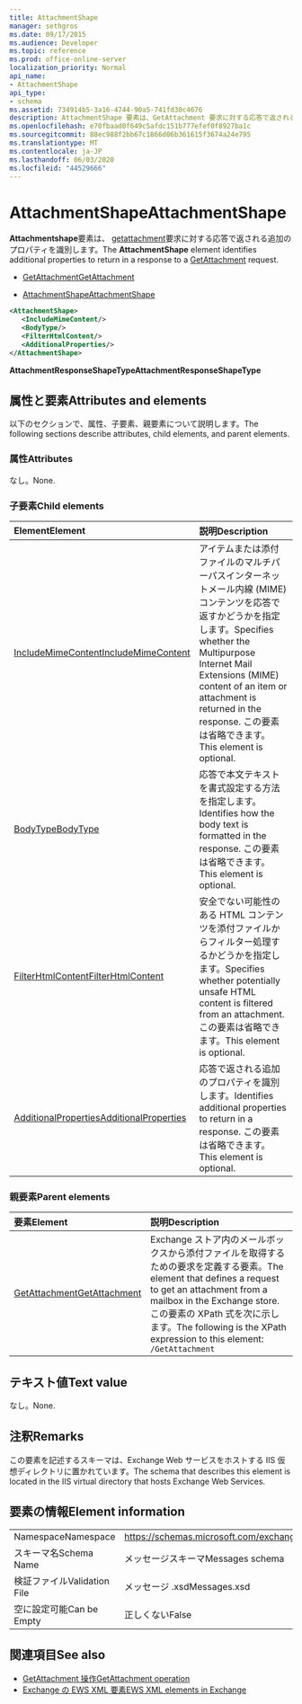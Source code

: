 ```yaml
---
title: AttachmentShape
manager: sethgros
ms.date: 09/17/2015
ms.audience: Developer
ms.topic: reference
ms.prod: office-online-server
localization_priority: Normal
api_name:
- AttachmentShape
api_type:
- schema
ms.assetid: 734914b5-3a16-4744-90a5-741fd30c4676
description: AttachmentShape 要素は、GetAttachment 要求に対する応答で返される追加のプロパティを識別します。
ms.openlocfilehash: e70fbaad0f649c5afdc151b777efef0f8927ba1c
ms.sourcegitcommit: 88ec988f2bb67c1866d06b361615f3674a24e795
ms.translationtype: MT
ms.contentlocale: ja-JP
ms.lasthandoff: 06/03/2020
ms.locfileid: "44529666"
---
```

# <a name="attachmentshape"></a><span data-ttu-id="9fd9e-103">AttachmentShape</span><span class="sxs-lookup"><span data-stu-id="9fd9e-103">AttachmentShape</span></span>

<span data-ttu-id="9fd9e-104">**Attachmentshape**要素は、 [getattachment](getattachment.md)要求に対する応答で返される追加のプロパティを識別します。</span><span class="sxs-lookup"><span data-stu-id="9fd9e-104">The **AttachmentShape** element identifies additional properties to return in a response to a [GetAttachment](getattachment.md) request.</span></span> 
  
- [<span data-ttu-id="9fd9e-105">GetAttachment</span><span class="sxs-lookup"><span data-stu-id="9fd9e-105">GetAttachment</span></span>](getattachment.md)
  
- [<span data-ttu-id="9fd9e-106">AttachmentShape</span><span class="sxs-lookup"><span data-stu-id="9fd9e-106">AttachmentShape</span></span>](attachmentshape.md)
  
```xml
<AttachmentShape>
   <IncludeMimeContent/>
   <BodyType/>
   <FilterHtmlContent/>
   <AdditionalProperties/>
</AttachmentShape>
```

 <span data-ttu-id="9fd9e-107">**AttachmentResponseShapeType**</span><span class="sxs-lookup"><span data-stu-id="9fd9e-107">**AttachmentResponseShapeType**</span></span>
## <a name="attributes-and-elements"></a><span data-ttu-id="9fd9e-108">属性と要素</span><span class="sxs-lookup"><span data-stu-id="9fd9e-108">Attributes and elements</span></span>

<span data-ttu-id="9fd9e-109">以下のセクションで、属性、子要素、親要素について説明します。</span><span class="sxs-lookup"><span data-stu-id="9fd9e-109">The following sections describe attributes, child elements, and parent elements.</span></span>
  
### <a name="attributes"></a><span data-ttu-id="9fd9e-110">属性</span><span class="sxs-lookup"><span data-stu-id="9fd9e-110">Attributes</span></span>

<span data-ttu-id="9fd9e-111">なし。</span><span class="sxs-lookup"><span data-stu-id="9fd9e-111">None.</span></span>
  
### <a name="child-elements"></a><span data-ttu-id="9fd9e-112">子要素</span><span class="sxs-lookup"><span data-stu-id="9fd9e-112">Child elements</span></span>

|<span data-ttu-id="9fd9e-113">**Element**</span><span class="sxs-lookup"><span data-stu-id="9fd9e-113">**Element**</span></span>|<span data-ttu-id="9fd9e-114">**説明**</span><span class="sxs-lookup"><span data-stu-id="9fd9e-114">**Description**</span></span>|
|:-----|:-----|
|[<span data-ttu-id="9fd9e-115">IncludeMimeContent</span><span class="sxs-lookup"><span data-stu-id="9fd9e-115">IncludeMimeContent</span></span>](includemimecontent.md) <br/> |<span data-ttu-id="9fd9e-116">アイテムまたは添付ファイルのマルチパーパスインターネットメール内線 (MIME) コンテンツを応答で返すかどうかを指定します。</span><span class="sxs-lookup"><span data-stu-id="9fd9e-116">Specifies whether the Multipurpose Internet Mail Extensions (MIME) content of an item or attachment is returned in the response.</span></span> <span data-ttu-id="9fd9e-117">この要素は省略できます。</span><span class="sxs-lookup"><span data-stu-id="9fd9e-117">This element is optional.</span></span>  <br/> |
|[<span data-ttu-id="9fd9e-118">BodyType</span><span class="sxs-lookup"><span data-stu-id="9fd9e-118">BodyType</span></span>](bodytype.md) <br/> |<span data-ttu-id="9fd9e-119">応答で本文テキストを書式設定する方法を指定します。</span><span class="sxs-lookup"><span data-stu-id="9fd9e-119">Identifies how the body text is formatted in the response.</span></span> <span data-ttu-id="9fd9e-120">この要素は省略できます。</span><span class="sxs-lookup"><span data-stu-id="9fd9e-120">This element is optional.</span></span>  <br/> |
|[<span data-ttu-id="9fd9e-121">FilterHtmlContent</span><span class="sxs-lookup"><span data-stu-id="9fd9e-121">FilterHtmlContent</span></span>](filterhtmlcontent.md) <br/> |<span data-ttu-id="9fd9e-122">安全でない可能性のある HTML コンテンツを添付ファイルからフィルター処理するかどうかを指定します。</span><span class="sxs-lookup"><span data-stu-id="9fd9e-122">Specifies whether potentially unsafe HTML content is filtered from an attachment.</span></span> <span data-ttu-id="9fd9e-123">この要素は省略できます。</span><span class="sxs-lookup"><span data-stu-id="9fd9e-123">This element is optional.</span></span>  <br/> |
|[<span data-ttu-id="9fd9e-124">AdditionalProperties</span><span class="sxs-lookup"><span data-stu-id="9fd9e-124">AdditionalProperties</span></span>](additionalproperties.md) <br/> |<span data-ttu-id="9fd9e-125">応答で返される追加のプロパティを識別します。</span><span class="sxs-lookup"><span data-stu-id="9fd9e-125">Identifies additional properties to return in a response.</span></span> <span data-ttu-id="9fd9e-126">この要素は省略できます。</span><span class="sxs-lookup"><span data-stu-id="9fd9e-126">This element is optional.</span></span>  <br/> |
   
### <a name="parent-elements"></a><span data-ttu-id="9fd9e-127">親要素</span><span class="sxs-lookup"><span data-stu-id="9fd9e-127">Parent elements</span></span>

|<span data-ttu-id="9fd9e-128">**要素**</span><span class="sxs-lookup"><span data-stu-id="9fd9e-128">**Element**</span></span>|<span data-ttu-id="9fd9e-129">**説明**</span><span class="sxs-lookup"><span data-stu-id="9fd9e-129">**Description**</span></span>|
|:-----|:-----|
|[<span data-ttu-id="9fd9e-130">GetAttachment</span><span class="sxs-lookup"><span data-stu-id="9fd9e-130">GetAttachment</span></span>](getattachment.md) <br/> |<span data-ttu-id="9fd9e-131">Exchange ストア内のメールボックスから添付ファイルを取得するための要求を定義する要素。</span><span class="sxs-lookup"><span data-stu-id="9fd9e-131">The element that defines a request to get an attachment from a mailbox in the Exchange store.</span></span>  <br/> <span data-ttu-id="9fd9e-132">この要素の XPath 式を次に示します。</span><span class="sxs-lookup"><span data-stu-id="9fd9e-132">The following is the XPath expression to this element:</span></span>  <br/>  `/GetAttachment` <br/> |
   
## <a name="text-value"></a><span data-ttu-id="9fd9e-133">テキスト値</span><span class="sxs-lookup"><span data-stu-id="9fd9e-133">Text value</span></span>

<span data-ttu-id="9fd9e-134">なし。</span><span class="sxs-lookup"><span data-stu-id="9fd9e-134">None.</span></span>
  
## <a name="remarks"></a><span data-ttu-id="9fd9e-135">注釈</span><span class="sxs-lookup"><span data-stu-id="9fd9e-135">Remarks</span></span>

<span data-ttu-id="9fd9e-136">この要素を記述するスキーマは、Exchange Web サービスをホストする IIS 仮想ディレクトリに置かれています。</span><span class="sxs-lookup"><span data-stu-id="9fd9e-136">The schema that describes this element is located in the IIS virtual directory that hosts Exchange Web Services.</span></span>
  
## <a name="element-information"></a><span data-ttu-id="9fd9e-137">要素の情報</span><span class="sxs-lookup"><span data-stu-id="9fd9e-137">Element information</span></span>

|||
|:-----|:-----|
|<span data-ttu-id="9fd9e-138">Namespace</span><span class="sxs-lookup"><span data-stu-id="9fd9e-138">Namespace</span></span>  <br/> |https://schemas.microsoft.com/exchange/services/2006/messages  <br/> |
|<span data-ttu-id="9fd9e-139">スキーマ名</span><span class="sxs-lookup"><span data-stu-id="9fd9e-139">Schema Name</span></span>  <br/> |<span data-ttu-id="9fd9e-140">メッセージスキーマ</span><span class="sxs-lookup"><span data-stu-id="9fd9e-140">Messages schema</span></span>  <br/> |
|<span data-ttu-id="9fd9e-141">検証ファイル</span><span class="sxs-lookup"><span data-stu-id="9fd9e-141">Validation File</span></span>  <br/> |<span data-ttu-id="9fd9e-142">メッセージ .xsd</span><span class="sxs-lookup"><span data-stu-id="9fd9e-142">Messages.xsd</span></span>  <br/> |
|<span data-ttu-id="9fd9e-143">空に設定可能</span><span class="sxs-lookup"><span data-stu-id="9fd9e-143">Can be Empty</span></span>  <br/> |<span data-ttu-id="9fd9e-144">正しくない</span><span class="sxs-lookup"><span data-stu-id="9fd9e-144">False</span></span>  <br/> |
   
## <a name="see-also"></a><span data-ttu-id="9fd9e-145">関連項目</span><span class="sxs-lookup"><span data-stu-id="9fd9e-145">See also</span></span>

- [<span data-ttu-id="9fd9e-146">GetAttachment 操作</span><span class="sxs-lookup"><span data-stu-id="9fd9e-146">GetAttachment operation</span></span>](getattachment-operation.md)
- [<span data-ttu-id="9fd9e-147">Exchange の EWS XML 要素</span><span class="sxs-lookup"><span data-stu-id="9fd9e-147">EWS XML elements in Exchange</span></span>](ews-xml-elements-in-exchange.md)

